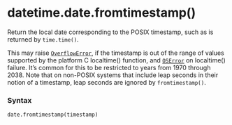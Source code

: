 # datetime.date.fromtimestamp()

Return the local date corresponding to the POSIX timestamp, such as is returned by `time.time()`.

This may raise [`OverflowError`](/exceptions/OverflowError.md), if the timestamp is out of the range of values supported by the platform C localtime() function, and [`OSError`](/exceptions/OSError.md) on localtime() failure. It’s common for this to be restricted to years from 1970 through 2038. Note that on non-POSIX systems that include leap seconds in their notion of a timestamp, leap seconds are ignored by `fromtimestamp()`.

### Syntax

```python
date.fromtimestamp(timestamp)
```